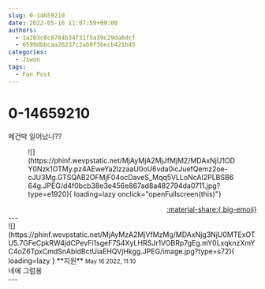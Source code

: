 ```yaml
---
slug: 0-14659210
date: 2022-05-16 11:07:59+09:00
authors:
  - 1a203c8c0784b34f31f5a39c29da6dcf
  - 6599dbbcaa26237c2ab0f3becb421b45
categories:
  - Jiwon
tags:
  - Fan Post
---
```


# 0-14659210

<div class="post-container" markdown="1">
<div class="content-container md-sidebar__scrollwrap" markdown="1">

메건박 일어났나??
<figure markdown="1">
![](https://phinf.wevpstatic.net/MjAyMjA2MjJfMjM2/MDAxNjU1ODY0Nzk1OTMy.pz4AEweYa2lzzaaU0oU6vda0icJuefQemz2oe-cJU3Mg.GTSQAB2OFMjF04ocDaveS_Mqq5VLLoNcAI2PLBSB664g.JPEG/d4f0bcb38e3e456e867ad8a482794da0711.jpg?type=e1920){ loading=lazy onclick="openFullscreen(this)"}
</figure>


</div>
</div>

<div style="text-align: right;" markdown="1">
<a href="https://weverse.io/fromis9/fanpost/0-14659210" style="text-align: right;">:material-share:{.big-emoji}</a>
</div>
---

<div class="comments-container md-sidebar__scrollwrap" markdown="1">
<div class="comment" markdown="1">
<div class='id-container' markdown="1">
![](https://phinf.wevpstatic.net/MjAyMzA2MjVfMzMg/MDAxNjg3NjU0MTExOTU5.7GFeCpkRW4jdCPevFi1sgeF7S4XyLHRSJr1VOBRp7gEg.mY0LxqknzXmYC4oZ6TpxCmdSnAbldBctUiaEHQVjHkgg.JPEG/image.jpg?type=s72){ loading=lazy }
**<span class="artist">지원</span>** <small>May 16 2022, 11:10</small><br>
</div>
<div class='comment-body' markdown="1">
네에 그럼용
</div>
</div>
</div>
---
